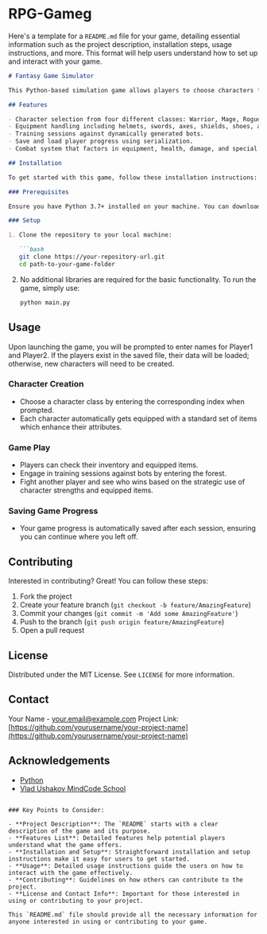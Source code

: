 # RPG-Gameg

Here's a template for a `README.md` file for your game, detailing essential information such as the project description, installation steps, usage instructions, and more. This format will help users understand how to set up and interact with your game.

```markdown
# Fantasy Game Simulator

This Python-based simulation game allows players to choose characters from a variety of classes, equip them with gear, and engage in battles against bots in a forest training session or against another player.

## Features

- Character selection from four different classes: Warrior, Mage, Rogue, and Paladin.
- Equipment handling including helmets, swords, axes, shields, shoes, and rings.
- Training sessions against dynamically generated bots.
- Save and load player progress using serialization.
- Combat system that factors in equipment, health, damage, and special abilities.

## Installation

To get started with this game, follow these installation instructions:

### Prerequisites

Ensure you have Python 3.7+ installed on your machine. You can download it from [Python's official site](https://www.python.org/downloads/).

### Setup

1. Clone the repository to your local machine:

   ```bash
   git clone https://your-repository-url.git
   cd path-to-your-game-folder
   ```

2. No additional libraries are required for the basic functionality. To run the game, simply use:

   ```bash
   python main.py
   ```

## Usage

Upon launching the game, you will be prompted to enter names for Player1 and Player2. If the players exist in the saved file, their data will be loaded; otherwise, new characters will need to be created.

### Character Creation

- Choose a character class by entering the corresponding index when prompted.
- Each character automatically gets equipped with a standard set of items which enhance their attributes.

### Game Play

- Players can check their inventory and equipped items.
- Engage in training sessions against bots by entering the forest.
- Fight another player and see who wins based on the strategic use of character strengths and equipped items.

### Saving Game Progress

- Your game progress is automatically saved after each session, ensuring you can continue where you left off.

## Contributing

Interested in contributing? Great! You can follow these steps:

1. Fork the project
2. Create your feature branch (`git checkout -b feature/AmazingFeature`)
3. Commit your changes (`git commit -m 'Add some AmazingFeature'`)
4. Push to the branch (`git push origin feature/AmazingFeature`)
5. Open a pull request

## License

Distributed under the MIT License. See `LICENSE` for more information.

## Contact

Your Name - your.email@example.com
Project Link: [https://github.com/yourusername/your-project-name](https://github.com/yourusername/your-project-name)

## Acknowledgements

- [Python](https://python.org)
- [Vlad Ushakov MindCode School](https://www.instagram.com/vlad.ushakov.it/)

```

### Key Points to Consider:

- **Project Description**: The `README` starts with a clear description of the game and its purpose.
- **Features List**: Detailed features help potential players understand what the game offers.
- **Installation and Setup**: Straightforward installation and setup instructions make it easy for users to get started.
- **Usage**: Detailed usage instructions guide the users on how to interact with the game effectively.
- **Contributing**: Guidelines on how others can contribute to the project.
- **License and Contact Info**: Important for those interested in using or contributing to your project.

This `README.md` file should provide all the necessary information for anyone interested in using or contributing to your game.